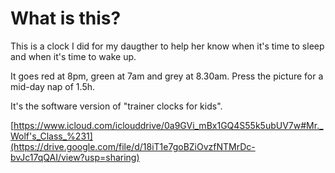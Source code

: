 # What is this?

This is a clock I did for my daugther to help her know when it's time to sleep and when it's time to wake up.

It goes red at 8pm, green at 7am and grey at 8.30am. Press the picture for a mid-day nap of 1.5h.

It's the software version of "trainer clocks for kids".

[https://www.icloud.com/iclouddrive/0a9GVi_mBx1GQ4S55k5ubUV7w#Mr._Wolf's_Class_%231](https://drive.google.com/file/d/18iT1e7goBZiOvzfNTMrDc-bvJc17qQAI/view?usp=sharing)
